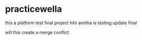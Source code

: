 # practicewella
this a platform test final project
hihi
amitha is testing
update final

will this create a merge conflict


